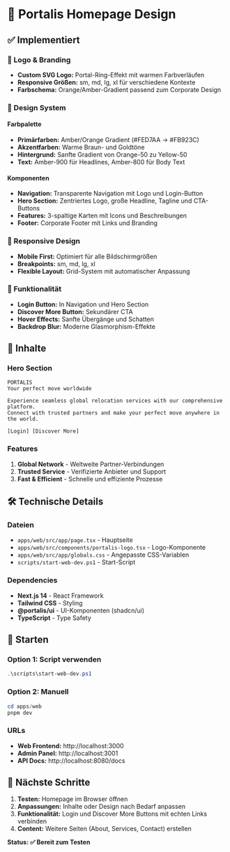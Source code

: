 # 🎨 Portalis Homepage Design

## ✅ Implementiert

### 🎯 Logo & Branding
- **Custom SVG Logo:** Portal-Ring-Effekt mit warmen Farbverläufen
- **Responsive Größen:** sm, md, lg, xl für verschiedene Kontexte
- **Farbschema:** Orange/Amber-Gradient passend zum Corporate Design

### 🎨 Design System

#### Farbpalette
- **Primärfarben:** Amber/Orange Gradient (#FED7AA → #FB923C)
- **Akzentfarben:** Warme Braun- und Goldtöne
- **Hintergrund:** Sanfte Gradient von Orange-50 zu Yellow-50
- **Text:** Amber-900 für Headlines, Amber-800 für Body Text

#### Komponenten
- **Navigation:** Transparente Navigation mit Logo und Login-Button
- **Hero Section:** Zentriertes Logo, große Headline, Tagline und CTA-Buttons
- **Features:** 3-spaltige Karten mit Icons und Beschreibungen
- **Footer:** Corporate Footer mit Links und Branding

### 📱 Responsive Design
- **Mobile First:** Optimiert für alle Bildschirmgrößen
- **Breakpoints:** sm, md, lg, xl
- **Flexible Layout:** Grid-System mit automatischer Anpassung

### 🚀 Funktionalität
- **Login Button:** In Navigation und Hero Section
- **Discover More Button:** Sekundärer CTA
- **Hover Effects:** Sanfte Übergänge und Schatten
- **Backdrop Blur:** Moderne Glasmorphism-Effekte

## 📄 Inhalte

### Hero Section
```
PORTALIS
Your perfect move worldwide

Experience seamless global relocation services with our comprehensive platform. 
Connect with trusted partners and make your perfect move anywhere in the world.

[Login] [Discover More]
```

### Features
1. **Global Network** - Weltweite Partner-Verbindungen
2. **Trusted Service** - Verifizierte Anbieter und Support
3. **Fast & Efficient** - Schnelle und effiziente Prozesse

## 🛠️ Technische Details

### Dateien
- `apps/web/src/app/page.tsx` - Hauptseite
- `apps/web/src/components/portalis-logo.tsx` - Logo-Komponente
- `apps/web/src/app/globals.css` - Angepasste CSS-Variablen
- `scripts/start-web-dev.ps1` - Start-Script

### Dependencies
- **Next.js 14** - React Framework
- **Tailwind CSS** - Styling
- **@portalis/ui** - UI-Komponenten (shadcn/ui)
- **TypeScript** - Type Safety

## 🚀 Starten

### Option 1: Script verwenden
```powershell
.\scripts\start-web-dev.ps1
```

### Option 2: Manuell
```powershell
cd apps/web
pnpm dev
```

### URLs
- **Web Frontend:** http://localhost:3000
- **Admin Panel:** http://localhost:3001
- **API Docs:** http://localhost:8080/docs

## 🎯 Nächste Schritte
1. **Testen:** Homepage im Browser öffnen
2. **Anpassungen:** Inhalte oder Design nach Bedarf anpassen
3. **Funktionalität:** Login und Discover More Buttons mit echten Links verbinden
4. **Content:** Weitere Seiten (About, Services, Contact) erstellen

**Status: ✅ Bereit zum Testen**
